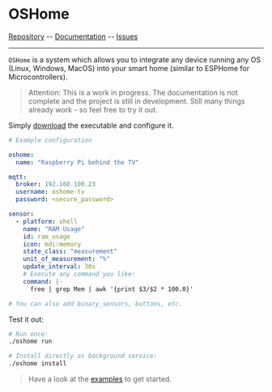 # OSHome


[Repository](https://github.com/DanielHabenicht/OSHome) -- [Documentation](https://danielhabenicht.github.io/OSHome/) -- [Issues](https://github.com/DanielHabenicht/OSHome/issues)

---

`OSHome` is a system which allows you to integrate any device running any OS (Linux, Windows, MacOS) into your smart home (similar to ESPHome for Microcontrollers).

> Attention: This is a work in progress. The documentation is not complete and the project is still in development.
> Still many things already work - so feel free to try it out.

Simply [download](https://danielhabenicht.github.io/OSHome/getting_started/index.html) the executable and configure it.

```yaml
# Example configuration

oshome:
  name: "Raspberry Pi behind the TV"

mqtt: 
  broker: 192.168.100.23
  username: oshome-tv
  password: <secure_password>

sensor:
  - platform: shell
    name: "RAM Usage"
    id: ram_usage
    icon: mdi:memory
    state_class: "measurement"
    unit_of_measurement: "%"
    update_interval: 30s
    # Execute any command you like:
    command: |-
      free | grep Mem | awk '{print $3/$2 * 100.0}'

# You can also add binary_sensors, buttons, etc.
```

Test it out:

```bash
# Run once:
./oshome run

# Install directly as background service:
./oshome install
```

> Have a look at the [examples](https://danielhabenicht.github.io/OSHome/examples/index.html) to get started.